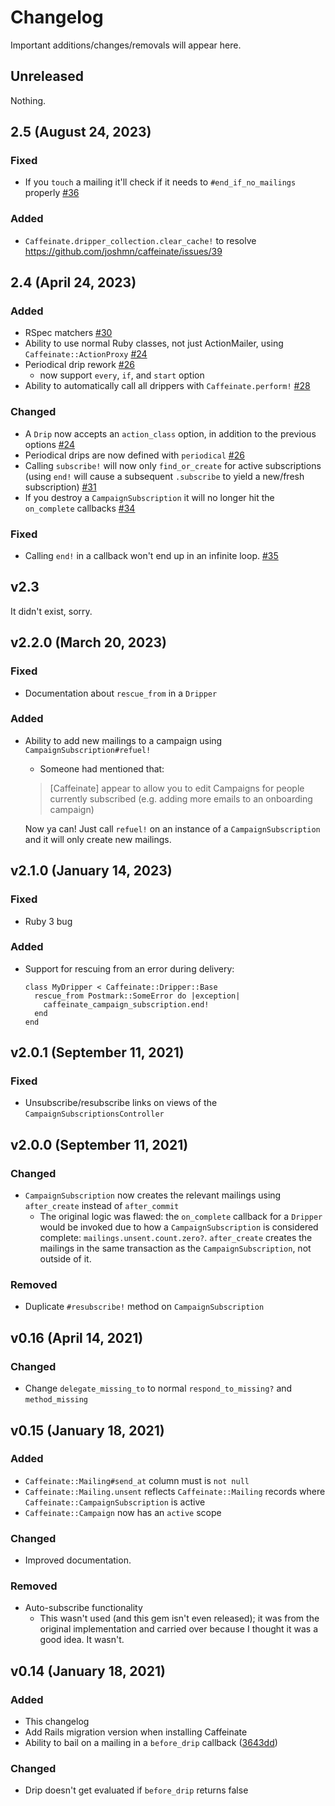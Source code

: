 
# Changelog

Important additions/changes/removals will appear here.

## Unreleased

Nothing.

## 2.5 (August 24, 2023)

### Fixed
* If you `touch` a mailing it'll check if it needs to `#end_if_no_mailings` properly [#36](https://github.com/joshmn/caffeinate/pull/36)

### Added
* `Caffeinate.dripper_collection.clear_cache!` to resolve https://github.com/joshmn/caffeinate/issues/39

## 2.4 (April 24, 2023)

### Added 
* RSpec matchers [#30](https://github.com/joshmn/caffeinate/pull/30)
* Ability to use normal Ruby classes, not just ActionMailer, using `Caffeinate::ActionProxy` [#24](https://github.com/joshmn/caffeinate/pull/24)
* Periodical drip rework [#26](https://github.com/joshmn/caffeinate/pull/26)
  * now support `every`, `if`, and `start` option
* Ability to automatically call all drippers with `Caffeinate.perform!` [#28](https://github.com/joshmn/caffeinate/pull/28)

### Changed
* A `Drip` now accepts an `action_class` option, in addition to the previous options [#24](https://github.com/joshmn/caffeinate/pull/24)
* Periodical drips are now defined with `periodical` [#26](https://github.com/joshmn/caffeinate/pull/26)
* Calling `subscribe!` will now only `find_or_create` for active subscriptions (using `end!` will cause a subsequent `.subscribe` to yield a new/fresh subscription) [#31](https://github.com/joshmn/caffeinate/pull/31)
* If you destroy a `CampaignSubscription` it will no longer hit the `on_complete` callbacks [#34](https://github.com/joshmn/caffeinate/pull/33)

### Fixed 
* Calling `end!` in a callback won't end up in an infinite loop. [#35](https://github.com/joshmn/caffeinate/pull/35)

## v2.3

It didn't exist, sorry.

## v2.2.0 (March 20, 2023)

### Fixed
* Documentation about `rescue_from` in a `Dripper` 

### Added
* Ability to add new mailings to a campaign using `CampaignSubscription#refuel!`
    
    - Someone had mentioned that:
    > [Caffeinate] appear to allow you to edit Campaigns for people currently subscribed (e.g. adding more emails to an onboarding campaign)
  
    Now ya can! Just call `refuel!` on an instance of a `CampaignSubscription` and it will only create new mailings. 

  
## v2.1.0 (January 14, 2023)

### Fixed
* Ruby 3 bug 

### Added
* Support for rescuing from an error during delivery:

    ```
    class MyDripper < Caffeinate::Dripper::Base
      rescue_from Postmark::SomeError do |exception|
        caffeinate_campaign_subscription.end! 
      end
    end 
    ```

## v2.0.1 (September 11, 2021)

### Fixed
* Unsubscribe/resubscribe links on views of the `CampaignSubscriptionsController`

## v2.0.0 (September 11, 2021)

### Changed
* `CampaignSubscription` now creates the relevant mailings using `after_create` instead of `after_commit` 
    - The original logic was flawed: the `on_complete` callback for a `Dripper` would be invoked due to how a
      `CampaignSubscription` is considered complete: `mailings.unsent.count.zero?`. `after_create` creates the mailings 
      in the same transaction as the `CampaignSubscription`, not outside of it.
      
### Removed
* Duplicate `#resubscribe!` method on `CampaignSubscription`

## v0.16 (April 14, 2021)

### Changed
* Change `delegate_missing_to` to normal `respond_to_missing?` and `method_missing`

## v0.15 (January 18, 2021)

### Added
* `Caffeinate::Mailing#send_at` column must is `not null`
* `Caffeinate::Mailing.unsent` reflects `Caffeinate::Mailing` records where `Caffeinate::CampaignSubscription` is active
* `Caffeinate::Campaign` now has an `active` scope 

### Changed
* Improved documentation.

### Removed
* Auto-subscribe functionality
    - This wasn't used (and this gem isn't even released); it was from the original implementation and carried over because
      I thought it was a good idea. It wasn't.

## v0.14 (January 18, 2021)

### Added
* This changelog
* Add Rails migration version when installing Caffeinate
* Ability to bail on a mailing in a `before_drip` callback ([3643dd](https://github.com/joshmn/caffeinate/commit/3643ddb6bd6d7456767ab9ec74f6e3a3d6c7ec5d#diff-c799b6345442d9f2975dee1b944b945d491174e7f39f3440d2c48b5ba4d31825))

### Changed
* Drip doesn't get evaluated if `before_drip` returns false 
